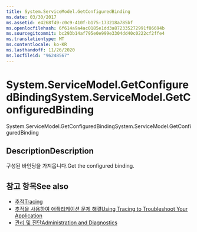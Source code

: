 ```yaml
---
title: System.ServiceModel.GetConfiguredBinding
ms.date: 03/30/2017
ms.assetid: e4268f49-c0c9-410f-b175-173218a785bf
ms.openlocfilehash: 6f614a9a4ac0185e1dd3a872335272991f86694b
ms.sourcegitcommit: bc293b14af795e0e999e3304dd40c0222cf2ffe4
ms.translationtype: MT
ms.contentlocale: ko-KR
ms.lasthandoff: 11/26/2020
ms.locfileid: "96248567"
---
```

# <a name="systemservicemodelgetconfiguredbinding"></a><span data-ttu-id="c662f-102">System.ServiceModel.GetConfiguredBinding</span><span class="sxs-lookup"><span data-stu-id="c662f-102">System.ServiceModel.GetConfiguredBinding</span></span>

<span data-ttu-id="c662f-103">System.ServiceModel.GetConfiguredBinding</span><span class="sxs-lookup"><span data-stu-id="c662f-103">System.ServiceModel.GetConfiguredBinding</span></span>  
  
## <a name="description"></a><span data-ttu-id="c662f-104">Description</span><span class="sxs-lookup"><span data-stu-id="c662f-104">Description</span></span>  

 <span data-ttu-id="c662f-105">구성된 바인딩을 가져옵니다.</span><span class="sxs-lookup"><span data-stu-id="c662f-105">Get the configured binding.</span></span>  
  
## <a name="see-also"></a><span data-ttu-id="c662f-106">참고 항목</span><span class="sxs-lookup"><span data-stu-id="c662f-106">See also</span></span>

- [<span data-ttu-id="c662f-107">추적</span><span class="sxs-lookup"><span data-stu-id="c662f-107">Tracing</span></span>](index.md)
- [<span data-ttu-id="c662f-108">추적을 사용하여 애플리케이션 문제 해결</span><span class="sxs-lookup"><span data-stu-id="c662f-108">Using Tracing to Troubleshoot Your Application</span></span>](using-tracing-to-troubleshoot-your-application.md)
- [<span data-ttu-id="c662f-109">관리 및 진단</span><span class="sxs-lookup"><span data-stu-id="c662f-109">Administration and Diagnostics</span></span>](../index.md)
